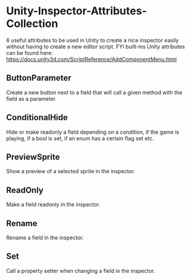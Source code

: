 # Unity-Inspector-Attributes-Collection
6 useful attributes to be used in Unity to create a nice inspector easily without having to create a new editor script.
FYI built-ins Unity attributes can be found here: https://docs.unity3d.com/ScriptReference/AddComponentMenu.html

## ButtonParameter

Create a new button next to a field that will call a given method with the field as a parameter.

## ConditionalHide

Hide or make readonly a field depending on a condition, if the game is playing, if a bool is set, if an enum has a certain flag set etc.

## PreviewSprite

Show a preview of a selected sprite in the inspector.

## ReadOnly

Make a field readonly in the inspector.

## Rename

Rename a field in the inspector.

## Set

Call a property setter when changing a field in the inspector.
